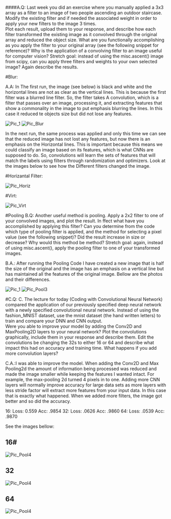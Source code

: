 ####A.Q: Last week you did an exercise where you manually applied a 3x3 array as a filter to an 
image of two people ascending an outdoor staircase.  Modify the existing filter and if 
needed the associated weight in order to apply your new filters to the image 3 times.  
Plot each result, upload them to your response, and describe how each filter 
transformed the existing image as it convolved through the original array and reduced 
the object size.  What are you functionally accomplishing as you apply the filter to your 
original array (see the following snippet for reference)?  Why is the application of a 
convolving filter to an image useful for computer vision?  Stretch goal: instead of using 
the misc.ascent() image from scipy, can you apply three filters and weights to your own 
selected image?  Again describe the results.

#Blur:

A.A: In The first run, the image (see below) is black and white and the horizontal lines are not as clear as the vertical lines. This is because the first filter was a blurred line filter. So, the filter takes A convolution, which is a filter that passes over an image, processing it, and extracting features that show a commonality in the image to put emphasis blurring the lines. In this case it reduced te objects size but did not lose any features.

![Pic_1](https://github.com/Acejv21/Ace_Code/blob/master/Pic_1.png?raw=true)
![Pic_Blur](https://github.com/Acejv21/Ace_Code/blob/master/Pic_Blur.png)

In the next run, the same process was applied and only this time we can see that the reduced image has not lost any features, but now there is an emphasis on the Horizontal lines. This is important because this means we could classify an image based on its features, which is what CNNs are supposed to do.  So, convolutions will learn the sets of features that will match the labels using filters through randomization and optimizers. Look at the images below to see how the Different filters changed the image.

#Horizantal Filter:

![Pic_Horiz](https://github.com/Acejv21/Ace_Code/blob/master/Pic_Horiz.png)

#Virt:

![Pic_Virt](https://github.com/Acejv21/Ace_Code/blob/master/Pic_Virt.png?raw=true)

#Pooling
B.Q: Another useful method is pooling.  Apply a 2x2 filter to one of your convolved images, 
and plot the result. In ffect what have you accomplished by applying this filter?  Can 
you determine from the code which type of pooling filter is applied, and the method for 
selecting a pixel value (see the following snippet)?  Did the result increase in size or 
decrease?  Why would this method be method?  Stretch goal:  again, instead of using 
misc.ascent(), apply the pooling filter to one of your transformed images.

B.A.: After running the Pooling Code I have created a new image that is half the size of the original and the image has an emphasis on a vertical line but has maintained all the features of the original image. Bellow are the photos and their differences. 

![Pic_1](https://github.com/Acejv21/Ace_Code/blob/master/Pic_1.png?raw=true)   ![Pic_Pool3](https://github.com/Acejv21/Ace_Code/blob/master/Pic_Pool3.png?raw=true)

#C.Q: C.
The lecture for today (Coding with Convolutional Neural Network) compared the 
application of our previously specified deep neural network with a newly specified 
convolutional neural network.  Instead of using the fashion_MNIST dataset, use the 
mnist dataset (the hand written letters) to train and compare your DNN and CNN output.      
Were you able to improve your model by adding the Conv2D and MaxPooling2D layers 
to your neural network?  Plot the convolutions graphically, include them in your 
response and describe them.  Edit the convolutions be changing the 32s to either 16 or 
64 and describe what impact this had on accuracy and training time.  What happens if 
you add more convolution layers? 


C.A.:I was able to improve the model. When adding the Conv2D and Max Pooling2d the amount of information being processed was reduced and made the image smaller while keeping the features I wanted intact. For example, the max-pooling 2d turned 4 pixels in to one.  Adding more CNN layers will normally improve accuracy for large data sets as more layers with less stride factor will extract more features from your input data. In this case that is exactly what happened.  When we added more filters, the image got better and so did the accuracy.

16: Loss: 0.559 Acc: .9854
32: Loss: .0626 Acc: .9860
64: Loss: .0539 Acc: .9870

See the images bellow:

## 16#
![Pic_Pool4](https://github.com/Acejv21/Ace_Code/blob/master/Pic_Pool4.png?raw=true)

## 32 #

![Pic_Pool4](https://github.com/Acejv21/Ace_Code/blob/master/Pic_Pool4.png?raw=true)

## 64 #

 ![Pic_Pool4](https://github.com/Acejv21/Ace_Code/blob/master/Pic_Pool4.png?raw=true)





